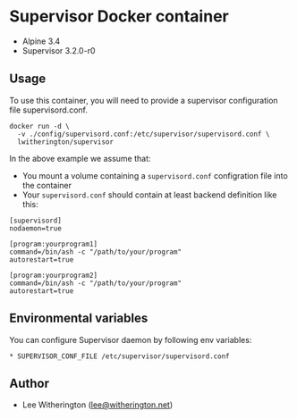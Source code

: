 # Supervisor Docker container
* Alpine 3.4
* Supervisor 3.2.0-r0

## Usage
To use this container, you will need to provide a supervisor configuration file supervisord.conf.

```
docker run -d \
  -v ./config/supervisord.conf:/etc/supervisor/supervisord.conf \
  lwitherington/supervisor
```

In the above example we assume that:

* You mount a volume containing a `supervisord.conf` configration file into the container
* Your `supervisord.conf` should contain at least backend definition like this:

```
[supervisord]
nodaemon=true

[program:yourprogram1]
command=/bin/ash -c "/path/to/your/program"
autorestart=true

[program:yourprogram2]
command=/bin/ash -c "/path/to/your/program"
autorestart=true
```

## Environmental variables
You can configure Supervisor daemon by following env variables:
```
* SUPERVISOR_CONF_FILE /etc/supervisor/supervisord.conf
```

## Author
* Lee Witherington (<lee@witherington.net>)
